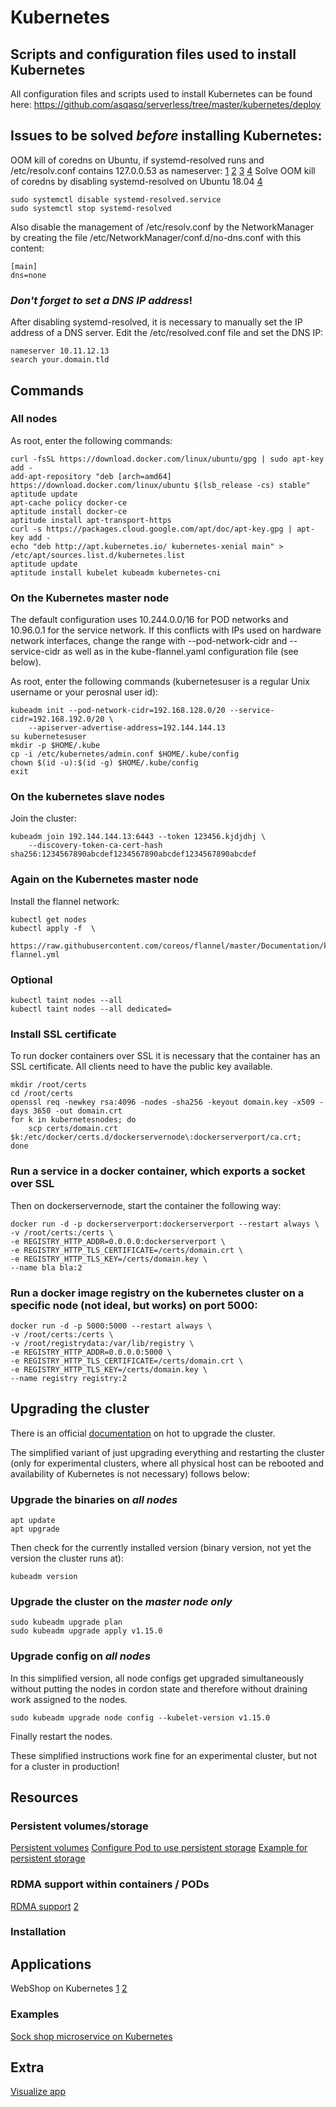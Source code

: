 # Kubernetes

## Scripts and configuration files used to install Kubernetes
All configuration files and scripts used to install Kubernetes can be found here:
https://github.com/asqasq/serverless/tree/master/kubernetes/deploy


## Issues to be solved *before* installing Kubernetes:
OOM kill of coredns on Ubuntu, if systemd-resolved runs and /etc/resolv.conf contains 127.0.0.53 as nameserver: [1](https://github.com/kubernetes/kops/issues/5652) [2](https://github.com/kubernetes/kubeadm/issues/1037) [3](https://kubernetes.io/docs/setup/independent/kubelet-integration/)
[4](https://www.ctrl.blog/entry/resolvconf-tutorial)
Solve OOM kill of coredns by disabling systemd-resolved on Ubuntu 18.04 [4](https://askubuntu.com/questions/907246/how-to-disable-systemd-resolved-in-ubuntu)

    sudo systemctl disable systemd-resolved.service
    sudo systemctl stop systemd-resolved

Also disable the management of /etc/resolv.conf by the NetworkManager by creating the file
/etc/NetworkManager/conf.d/no-dns.conf with this content:

    [main]
    dns=none

### *Don't forget to set a DNS IP address*!
After disabling systemd-resolved, it is necessary to manually set the IP address of a DNS server.
Edit the /etc/resolved.conf file and set the DNS IP:

    nameserver 10.11.12.13
    search your.domain.tld

## Commands
### All nodes

As root, enter the following commands:

    curl -fsSL https://download.docker.com/linux/ubuntu/gpg | sudo apt-key add -
    add-apt-repository "deb [arch=amd64] https://download.docker.com/linux/ubuntu $(lsb_release -cs) stable"
    aptitude update
    apt-cache policy docker-ce
    aptitude install docker-ce
    aptitude install apt-transport-https
    curl -s https://packages.cloud.google.com/apt/doc/apt-key.gpg | apt-key add -
    echo "deb http://apt.kubernetes.io/ kubernetes-xenial main" > /etc/apt/sources.list.d/kubernetes.list
    aptitude update
    aptitude install kubelet kubeadm kubernetes-cni

### On the Kubernetes master node

The default configuration uses 10.244.0.0/16 for POD networks and 10.96.0.1 for the service network.
If this conflicts with IPs used on hardware network interfaces, change the range with --pod-network-cidr
and --service-cidr as well as in the kube-flannel.yaml configuration file (see below).

As root, enter the following commands (kubernetesuser is a regular Unix username or your perosnal user id):

    kubeadm init --pod-network-cidr=192.168.128.0/20 --service-cidr=192.168.192.0/20 \
        --apiserver-advertise-address=192.144.144.13
    su kubernetesuser
    mkdir -p $HOME/.kube
    cp -i /etc/kubernetes/admin.conf $HOME/.kube/config
    chown $(id -u):$(id -g) $HOME/.kube/config
    exit

### On the kubernetes slave nodes

Join the cluster:

    kubeadm join 192.144.144.13:6443 --token 123456.kjdjdhj \
        --discovery-token-ca-cert-hash sha256:1234567890abcdef1234567890abcdef1234567890abcdef


### Again on the Kubernetes master node
Install the flannel network:

    kubectl get nodes
    kubectl apply -f  \
        https://raw.githubusercontent.com/coreos/flannel/master/Documentation/kube-flannel.yml

### Optional

    kubectl taint nodes --all
    kubectl taint nodes --all dedicated=

### Install SSL certificate
To run docker containers over SSL it is necessary that the container has an SSL certificate.
All clients need to have the public key available.

    mkdir /root/certs
    cd /root/certs
    openssl req -newkey rsa:4096 -nodes -sha256 -keyout domain.key -x509 -days 3650 -out domain.crt
    for k in kubernetesnodes; do
        scp certs/domain.crt $k:/etc/docker/certs.d/dockerservernode\:dockerserverport/ca.crt;
    done

### Run a service in a docker container, which exports a socket over SSL

Then on dockerservernode, start the container the following way:

    docker run -d -p dockerserverport:dockerserverport --restart always \
    -v /root/certs:/certs \
    -e REGISTRY_HTTP_ADDR=0.0.0.0:dockerserverport \
    -e REGISTRY_HTTP_TLS_CERTIFICATE=/certs/domain.crt \
    -e REGISTRY_HTTP_TLS_KEY=/certs/domain.key \
    --name bla bla:2

### Run a docker image registry on the kubernetes cluster on a specific node (not ideal, but works) on port 5000:

    docker run -d -p 5000:5000 --restart always \
    -v /root/certs:/certs \
    -v /root/registrydata:/var/lib/registry \
    -e REGISTRY_HTTP_ADDR=0.0.0.0:5000 \
    -e REGISTRY_HTTP_TLS_CERTIFICATE=/certs/domain.crt \
    -e REGISTRY_HTTP_TLS_KEY=/certs/domain.key \
    --name registry registry:2




## Upgrading the cluster
There is an official [documentation](https://kubernetes.io/docs/tasks/administer-cluster/kubeadm/kubeadm-upgrade-1-14/) on hot to upgrade the cluster.

The simplified variant of just upgrading everything and restarting the cluster (only for experimental clusters, where all physical host can be rebooted and availability of Kubernetes is not necessary) follows below:

### Upgrade the binaries on _all nodes_

    apt update
    apt upgrade

Then check for the currently installed version (binary version, not yet the version the cluster runs at):

    kubeadm version

### Upgrade the cluster on the _master node only_

    sudo kubeadm upgrade plan
    sudo kubeadm upgrade apply v1.15.0

### Upgrade config on _all nodes_

In this simplified version, all node configs get upgraded simultaneously without putting the nodes in cordon state and therefore without draining work assigned to the nodes.

    sudo kubeadm upgrade node config --kubelet-version v1.15.0

Finally restart the nodes.

These simplified instructions work fine for an experimental cluster, but not for a cluster in production!


## Resources

### Persistent volumes/storage
[Persistent volumes](https://kubernetes.io/docs/concepts/storage/persistent-volumes/)
[Configure Pod to use persistent storage](https://kubernetes.io/docs/tasks/configure-pod-container/configure-persistent-volume-storage/)
[Example for persistent storage](https://developer.ibm.com/tutorials/add-nfs-provisioner-to-icp/)

### RDMA support within containers / PODs
[RDMA support](https://medium.com/@Alibaba_Cloud/using-rdma-on-container-service-for-kubernetes-c7a4484c22b5)
[2](https://www.alibabacloud.com/blog/using-rdma-on-container-service-for-kubernetes_594462?spm=a2c41.12560487.0.0)

### Installation


## Applications
WebShop on Kubernetes [1](https://gist.github.com/TRoetz/763c280f8216f7ece56310fb68788de3) [2](https://www.mirantis.com/blog/how-install-kubernetes-kubeadm/)

### Examples

[Sock shop microservice on Kubernetes](https://github.com/microservices-demo/microservices-demo)


## Extra
[Visualize app](https://www.weave.works/docs/scope/latest/installing/#k8s)


